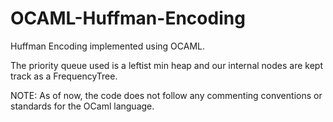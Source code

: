 # OCAML-Huffman-Encoding
Huffman Encoding implemented using OCAML.

The priority queue used is a leftist min heap and our internal nodes are kept track as a FrequencyTree. 

NOTE: As of now, the code does not follow any commenting conventions or standards for the OCaml language.
